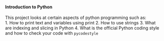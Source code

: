 #### Introduction to Python

This project looks at certain aspects of python programming such as:<br>
	1. How to print text and variables using print
	2. How to use strings
	3. What are indexing and slicing in Python
	4. What is the official Python coding style and how to check your code with
	`pycodestyle`
